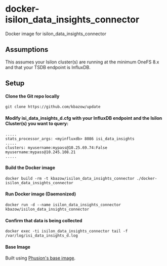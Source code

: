 # docker-isilon_data_insights_connector
Docker image for isilon_data_insights_connector

## Assumptions

This assumes your Isilon cluster(s) are running at the minimum OneFS 8.x and that your TSDB endpoint is InfluxDB.

## Setup

#### Clone the Git repo locally

```
git clone https://github.com/kbazow/update
```

#### Modify isi_data_insights_d.cfg with your InfluxDB endpoint and the Isilon Cluster(s) you want to query:

```
.....
stats_processor_args: <myinfluxdb> 8086 isi_data_insights
.....
clusters: myusername:mypass@10.25.69.74:False myusername:mypass@10.245.108.21
.....
```
#### Build the Docker image

```
docker build -rm -t kbazow/isilon_data_insights_connector ./docker-isilon_data_insights_connector
```
#### Run Docker image (Daemonized)

```
docker run -d --name isilon_data_insights_connector kbazow/isilon_data_insights_connector
```
#### Confirm that data is being collected

```
docker exec -ti isilon_data_insights_connector tail -f /var/log/isi_data_insights_d.log
```

#### Base Image

Built using [Phusion's base image](https://github.com/phusion/baseimage-docker).
